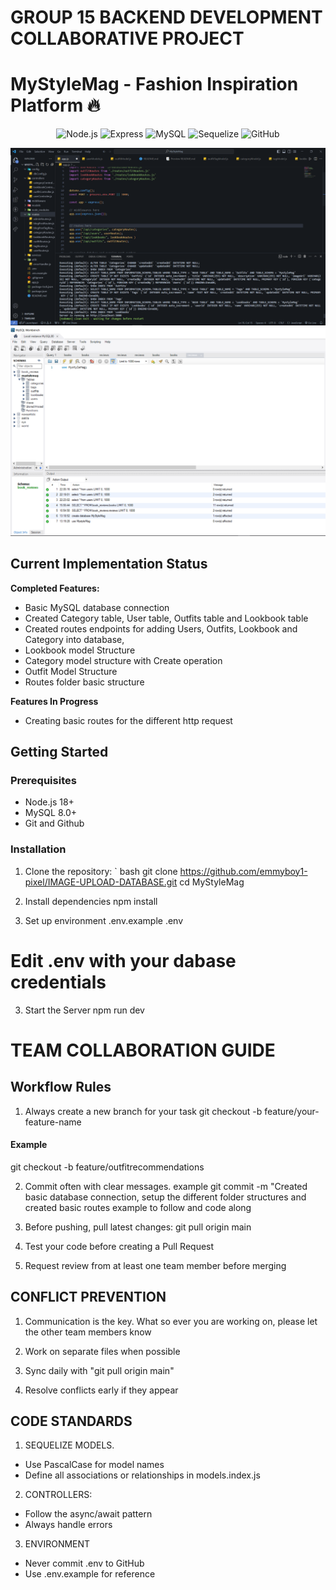 # GROUP 15 BACKEND DEVELOPMENT COLLABORATIVE PROJECT

# MyStyleMag - Fashion Inspiration Platform 🔥

<div align="center">
  <img src="https://img.shields.io/badge/Node.js-339933?style=for-the-badge&logo=nodedotjs&logoColor=white" alt="Node.js">
  <img src="https://img.shields.io/badge/Express.js-000000?style=for-the-badge&logo=express&logoColor=white" alt="Express">
  <img src="https://img.shields.io/badge/MySQL-005C84?style=for-the-badge&logo=mysql&logoColor=white" alt="MySQL">
  <img src="https://img.shields.io/badge/Sequelize-52B0E7?style=for-the-badge&logo=Sequelize&logoColor=white" alt="Sequelize">
  <img src="https://img.shields.io/badge/GitHub-100000?style=for-the-badge&logo=github&logoColor=white" alt="GitHub">
</div>

![Current Progress Screenshot](./images/stylemag1.PNG)
![Current Progress Screenshot](./images/stylemag2.PNG)

## Current Implementation Status

**Completed Features:**
- Basic MySQL database connection
- Created Category table, User table, Outfits table and Lookbook table
- Created routes endpoints for adding Users, Outfits, Lookbook and Category into database,
- Lookbook model Structure
- Category model structure with Create operation
- Outfit Model Structure
- Routes folder basic structure

**Features In Progress**
- Creating basic routes for the different http request

## Getting Started
### Prerequisites
- Node.js 18+
- MySQL 8.0+
- Git and Github

### Installation
1. Clone the repository:
` bash
 git clone https://github.com/emmyboy1-pixel/IMAGE-UPLOAD-DATABASE.git
 cd MyStyleMag

2. Install dependencies
  npm install

3. Set up environment
  .env.example .env
  # Edit .env with your dabase credentials

3. Start the Server
  npm run dev


# TEAM COLLABORATION GUIDE
## Workflow Rules
1. Always create a new branch for your task
  git checkout -b feature/your-feature-name
  #### Example
  git checkout -b feature/outfitrecommendations

2. Commit often with clear messages. example
  git commit -m "Created basic database connection, setup the different folder structures and created basic routes example to follow and code along

3. Before pushing, pull latest changes:
  git pull origin main

4. Test your code before creating a Pull Request

5. Request review from at least one team member before merging

## CONFLICT PREVENTION

1. Communication is the key. What so ever you are working on, please let the other team members know

2. Work on separate files when possible

3. Sync daily with "git pull origin main"

4. Resolve conflicts early if they appear

## CODE STANDARDS
1. SEQUELIZE MODELS. 
- Use PascalCase for model names
- Define all associations or relationships in models.index.js

2. CONTROLLERS:
- Follow the async/await pattern
- Always handle errors

3. ENVIRONMENT
- Never commit .env to GitHub
- Use .env.example for reference
 
